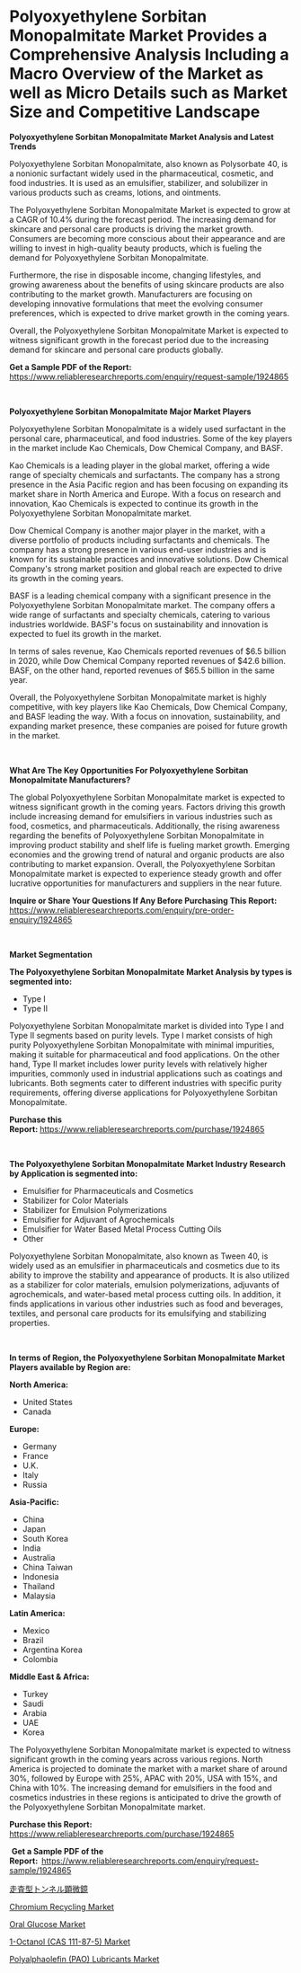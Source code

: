 <p><h1>Polyoxyethylene Sorbitan Monopalmitate Market Provides a Comprehensive Analysis Including a Macro Overview of the Market as well as Micro Details such as Market Size and Competitive Landscape</h1></p><p><strong>Polyoxyethylene Sorbitan Monopalmitate Market Analysis and Latest Trends</strong></p>
<p><p>Polyoxyethylene Sorbitan Monopalmitate, also known as Polysorbate 40, is a nonionic surfactant widely used in the pharmaceutical, cosmetic, and food industries. It is used as an emulsifier, stabilizer, and solubilizer in various products such as creams, lotions, and ointments.</p><p>The Polyoxyethylene Sorbitan Monopalmitate Market is expected to grow at a CAGR of 10.4% during the forecast period. The increasing demand for skincare and personal care products is driving the market growth. Consumers are becoming more conscious about their appearance and are willing to invest in high-quality beauty products, which is fueling the demand for Polyoxyethylene Sorbitan Monopalmitate.</p><p>Furthermore, the rise in disposable income, changing lifestyles, and growing awareness about the benefits of using skincare products are also contributing to the market growth. Manufacturers are focusing on developing innovative formulations that meet the evolving consumer preferences, which is expected to drive market growth in the coming years.</p><p>Overall, the Polyoxyethylene Sorbitan Monopalmitate Market is expected to witness significant growth in the forecast period due to the increasing demand for skincare and personal care products globally.</p></p>
<p><strong>Get a Sample PDF of the Report:&nbsp;</strong> <a href="https://www.reliableresearchreports.com/enquiry/request-sample/1924865">https://www.reliableresearchreports.com/enquiry/request-sample/1924865</a></p>
<p>&nbsp;</p>
<p><strong>Polyoxyethylene Sorbitan Monopalmitate Major Market Players</strong></p>
<p><p>Polyoxyethylene Sorbitan Monopalmitate is a widely used surfactant in the personal care, pharmaceutical, and food industries. Some of the key players in the market include Kao Chemicals, Dow Chemical Company, and BASF.</p><p>Kao Chemicals is a leading player in the global market, offering a wide range of specialty chemicals and surfactants. The company has a strong presence in the Asia Pacific region and has been focusing on expanding its market share in North America and Europe. With a focus on research and innovation, Kao Chemicals is expected to continue its growth in the Polyoxyethylene Sorbitan Monopalmitate market.</p><p>Dow Chemical Company is another major player in the market, with a diverse portfolio of products including surfactants and chemicals. The company has a strong presence in various end-user industries and is known for its sustainable practices and innovative solutions. Dow Chemical Company's strong market position and global reach are expected to drive its growth in the coming years.</p><p>BASF is a leading chemical company with a significant presence in the Polyoxyethylene Sorbitan Monopalmitate market. The company offers a wide range of surfactants and specialty chemicals, catering to various industries worldwide. BASF's focus on sustainability and innovation is expected to fuel its growth in the market.</p><p>In terms of sales revenue, Kao Chemicals reported revenues of $6.5 billion in 2020, while Dow Chemical Company reported revenues of $42.6 billion. BASF, on the other hand, reported revenues of $65.5 billion in the same year.</p><p>Overall, the Polyoxyethylene Sorbitan Monopalmitate market is highly competitive, with key players like Kao Chemicals, Dow Chemical Company, and BASF leading the way. With a focus on innovation, sustainability, and expanding market presence, these companies are poised for future growth in the market.</p></p>
<p>&nbsp;</p>
<p><strong>What Are The Key Opportunities For Polyoxyethylene Sorbitan Monopalmitate Manufacturers?</strong></p>
<p><p>The global Polyoxyethylene Sorbitan Monopalmitate market is expected to witness significant growth in the coming years. Factors driving this growth include increasing demand for emulsifiers in various industries such as food, cosmetics, and pharmaceuticals. Additionally, the rising awareness regarding the benefits of Polyoxyethylene Sorbitan Monopalmitate in improving product stability and shelf life is fueling market growth. Emerging economies and the growing trend of natural and organic products are also contributing to market expansion. Overall, the Polyoxyethylene Sorbitan Monopalmitate market is expected to experience steady growth and offer lucrative opportunities for manufacturers and suppliers in the near future.</p></p>
<p><strong>Inquire or Share Your Questions If Any Before Purchasing This Report:</strong> <a href="https://www.reliableresearchreports.com/enquiry/pre-order-enquiry/1924865">https://www.reliableresearchreports.com/enquiry/pre-order-enquiry/1924865</a></p>
<p>&nbsp;</p>
<p><strong>Market Segmentation</strong></p>
<p><strong>The Polyoxyethylene Sorbitan Monopalmitate Market Analysis by types is segmented into:</strong></p>
<p><ul><li>Type I</li><li>Type II</li></ul></p>
<p><p>Polyoxyethylene Sorbitan Monopalmitate market is divided into Type I and Type II segments based on purity levels. Type I market consists of high purity Polyoxyethylene Sorbitan Monopalmitate with minimal impurities, making it suitable for pharmaceutical and food applications. On the other hand, Type II market includes lower purity levels with relatively higher impurities, commonly used in industrial applications such as coatings and lubricants. Both segments cater to different industries with specific purity requirements, offering diverse applications for Polyoxyethylene Sorbitan Monopalmitate.</p></p>
<p><strong>Purchase this Report:&nbsp;</strong><a href="https://www.reliableresearchreports.com/purchase/1924865">https://www.reliableresearchreports.com/purchase/1924865</a></p>
<p>&nbsp;</p>
<p><strong>The Polyoxyethylene Sorbitan Monopalmitate Market Industry Research by Application is segmented into:</strong></p>
<p><ul><li>Emulsifier for Pharmaceuticals and Cosmetics</li><li>Stabilizer for Color Materials</li><li>Stabilizer for Emulsion Polymerizations</li><li>Emulsifier for Adjuvant of Agrochemicals</li><li>Emulsifier for Water Based Metal Process Cutting Oils</li><li>Other</li></ul></p>
<p><p>Polyoxyethylene Sorbitan Monopalmitate, also known as Tween 40, is widely used as an emulsifier in pharmaceuticals and cosmetics due to its ability to improve the stability and appearance of products. It is also utilized as a stabilizer for color materials, emulsion polymerizations, adjuvants of agrochemicals, and water-based metal process cutting oils. In addition, it finds applications in various other industries such as food and beverages, textiles, and personal care products for its emulsifying and stabilizing properties.</p></p>
<p>&nbsp;</p>
<p><strong>In terms of Region, the Polyoxyethylene Sorbitan Monopalmitate Market Players available by Region are:</strong></p>
<p>
    <p> <strong> North America: </strong>
        <ul>
            <li>United States</li>
            <li>Canada</li>
        </ul>
        </p> 
    <p> <strong> Europe: </strong>
        <ul>
            <li>Germany</li>
            <li>France</li>
            <li>U.K.</li>
            <li>Italy</li>
            <li>Russia</li>
        </ul>
        </p> 
    <p> <strong> Asia-Pacific: </strong>
        <ul>
            <li>China</li>
            <li>Japan</li>
            <li>South Korea</li>
            <li>India</li>
            <li>Australia</li>
            <li>China Taiwan</li>
            <li>Indonesia</li>
            <li>Thailand</li>
            <li>Malaysia</li>
        </ul>
        </p> 
    <p> <strong> Latin America: </strong>
        <ul>
            <li>Mexico</li>
            <li>Brazil</li>
            <li>Argentina Korea</li>
            <li>Colombia</li>
        </ul>
        </p> 
    <p> <strong> Middle East & Africa: </strong>
        <ul>
            <li>Turkey</li>
            <li>Saudi</li>
            <li>Arabia</li>
            <li>UAE</li>
            <li>Korea</li>
        </ul>
    </p>
    </p>
<p><p>The Polyoxyethylene Sorbitan Monopalmitate market is expected to witness significant growth in the coming years across various regions. North America is projected to dominate the market with a market share of around 30%, followed by Europe with 25%, APAC with 20%, USA with 15%, and China with 10%. The increasing demand for emulsifiers in the food and cosmetics industries in these regions is anticipated to drive the growth of the Polyoxyethylene Sorbitan Monopalmitate market.</p></p>
<p><strong>Purchase this Report: </strong><a href="https://www.reliableresearchreports.com/purchase/1924865">https://www.reliableresearchreports.com/purchase/1924865</a></p>
<p>&nbsp;<strong>Get a Sample PDF of the Report:&nbsp;&nbsp;</strong><a href="https://www.reliableresearchreports.com/enquiry/request-sample/1924865">https://www.reliableresearchreports.com/enquiry/request-sample/1924865</a></p>
<p><strong></strong></p>
<p><p><a href="https://medium.com/@alvaradolanezhpnoeeozz2ue/%E3%82%B9%E3%82%AD%E3%83%A3%E3%83%8B%E3%83%B3%E3%82%B0%E3%83%88%E3%83%B3%E3%83%8D%E3%83%AB%E9%A1%95%E5%BE%AE%E9%8F%A1%E3%81%AE%E5%B8%82%E5%A0%B4%E5%8B%95%E5%90%91-%E5%B8%82%E5%A0%B4%E5%8B%95%E5%90%91-%E6%88%90%E9%95%B7-%E4%BA%88%E6%B8%AC-2024%E5%B9%B4%E3%81%8B%E3%82%892031%E5%B9%B4-c347512c4325">走査型トンネル顕微鏡</a></p><p><a href="https://view.publitas.com/reportprime-1/chromium-recycling-market-size-share-trends-analysis-report-by-application-regional-outlook-competitive-strategies-and-segment-forecasts-2024-2031/">Chromium Recycling Market</a></p><p><a href="https://view.publitas.com/reportprime-1/oral-glucose-market-dynamics-2024-2031-also-about-its-market-trends-projections-and-opportunities/">Oral Glucose Market</a></p><p><a href="https://github.com/GroverBarry/Market-Research-Report-List-4/blob/main/1-octanol-cas-111-87-5-market.md">1-Octanol (CAS 111-87-5) Market</a></p><p><a href="https://summer-dogwood-3e9.notion.site/Polyalphaolefin-PAO-Lubricants-Market-with-the-goal-of-estimating-the-market-size-and-future-growt-d2a186ed1d424e8b96d6bf08b7dcbf0c">Polyalphaolefin (PAO) Lubricants Market</a></p></p>
